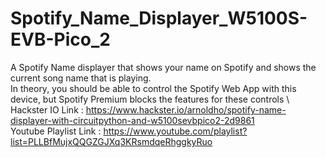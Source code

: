 # Spotify_Name_Displayer_W5100S-EVB-Pico_2
A Spotify Name displayer that shows your name on Spotify and shows the current song name that is playing.\
In theory, you should be able to control the Spotify Web App with this device, but Spotify Premium blocks the features for these controls \ 
\
Hackster IO Link : https://www.hackster.io/arnoldho/spotify-name-displayer-with-circuitpython-and-w5100sevbpico2-2d9861 \
Youtube Playlist Link : https://www.youtube.com/playlist?list=PLLBfMujxQQGZGJXq3KRsmdqeRhggkyRuo
